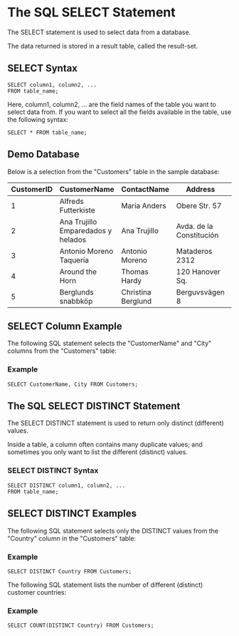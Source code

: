 # The SQL SELECT Statement

The SELECT statement is used to select data from a database.

The data returned is stored in a result table, called the result-set.

## SELECT Syntax

```
SELECT column1, column2, ...
FROM table_name;
```

Here, column1, column2, ... are the field names of the table you want to select data from. If you want to select all the fields available in the table, use the following syntax:

```SELECT * FROM table_name;```

## Demo Database
Below is a selection from the "Customers" table in the sample database:

| CustomerID  | CustomerName  | ContactName | Address | City | PostalCode | Country |
| ----------- | ------------- | ----------- | ------- | ---- | ---------- | ------- |
| 1 | Alfreds Futterkiste | Maria Anders | Obere Str. 57 | Berlin | 12209 | Germany |
| 2	| Ana Trujillo Emparedados y helados | Ana Trujillo | Avda. de la Constitución | 2222 | México D.F. | 05021	| Mexico |
| 3 | Antonio Moreno Taquería |	Antonio Moreno | Mataderos 2312 | México D.F.	| 05023 | Mexico |
| 4  | Around the Horn |	Thomas Hardy | 120 Hanover Sq. | London	| WA1 1DP |	UK |
| 5	| Berglunds snabbköp | Christina Berglund | Berguvsvägen 8 | Luleå | S-958 22 | Sweden |


## SELECT Column Example
The following SQL statement selects the "CustomerName" and "City" columns from the "Customers" table:

### Example
```SELECT CustomerName, City FROM Customers;```

## The SQL SELECT DISTINCT Statement
The SELECT DISTINCT statement is used to return only distinct (different) values.

Inside a table, a column often contains many duplicate values; and sometimes you only want to list the different (distinct) values.

### SELECT DISTINCT Syntax
```
SELECT DISTINCT column1, column2, ...
FROM table_name;
```

## SELECT DISTINCT Examples
The following SQL statement selects only the DISTINCT values from the "Country" column in the "Customers" table:

### Example
```SELECT DISTINCT Country FROM Customers;```


The following SQL statement lists the number of different (distinct) customer countries:

### Example
```SELECT COUNT(DISTINCT Country) FROM Customers;```